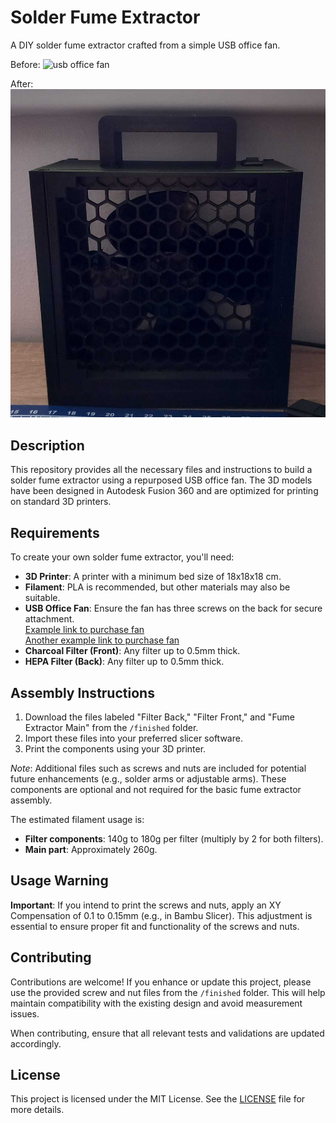 # Solder Fume Extractor

A DIY solder fume extractor crafted from a simple USB office fan.

Before:
![usb office fan](https://www.allbranded.at/out/shop-at/pictures/generated/product/5/480_480_80/mo8763-03.jpg)

After: ![result](Finished/result.png)

## Description

This repository provides all the necessary files and instructions to build a solder fume extractor using a repurposed USB office fan. The 3D models have been designed in Autodesk Fusion 360 and are optimized for printing on standard 3D printers.

## Requirements

To create your own solder fume extractor, you'll need:

- **3D Printer**: A printer with a minimum bed size of 18x18x18 cm.
- **Filament**: PLA is recommended, but other materials may also be suitable.
- **USB Office Fan**: Ensure the fan has three screws on the back for secure attachment.                   
   [Example link to purchase fan](https://www.amazon.de/CSL-Ventilator-Tischventilator-Schreibtisch-Aus-Schalter/dp/B00CHI1H2S/ref=sr_1_4?c=ts&dib=eyJ2IjoiMSJ9.cBtV1WOy4gSJNRHsdfewkNupaOAsGHvQfvXs085vNl-25TXbkvKGLYiuOcQMoZKeZvJPTW8MhVsoEH7ShmjRX51srN_0OP18g-xJVtIqSEQM--1lr4pHPptYPQf2dNwuA5X3rmH8z6sftNo_wjsnQW0ByATdVkpUNFZ0GTKPOpwB_mFDzGquWJwPchUL8ISH7f1mtPutMm7fWiY91W7SxOfDE4NfRiBbDruJfK2DnPtOaa2Orn8FJQSaMIZW1GTJNTbik8oi5zNp9Zxx5vn5-yIvmYv8c1oVKGfsURIwOe4.yK55g2qv8X8xk4HLBKC9rneMekb6bDEJsGp4SBnHztA&dib_tag=se&keywords=USB-Ventilatoren&qid=1724481674&s=computers&sr=1-4&ts_id=9638139031)       
[Another example link to purchase fan](https://www.allbranded.at/p/USB-Ventilator-schwarz-ohne-Werbeanbringung/?inclVat=1&utm_term=&utm_campaign=AT+-+Pmax+%7C+Sales&utm_source=adwords&utm_medium=ppc&hsa_acc=6016211787&hsa_cam=17689874077&hsa_grp=&hsa_ad=&hsa_src=x&hsa_tgt=&hsa_kw=&hsa_mt=&hsa_net=adwords&hsa_ver=3&gad_source=1&gclid=CjwKCAjw5qC2BhB8EiwAvqa41u_92KyXhaWNxLk88X6SxJ71AOgNLwzx0Qw62aSb4yffwn7fJFlaZhoCvUAQAvD_BwE)
- **Charcoal Filter (Front)**: Any filter up to 0.5mm thick.
- **HEPA Filter (Back)**: Any filter up to 0.5mm thick.

## Assembly Instructions

1. Download the files labeled "Filter Back," "Filter Front," and "Fume Extractor Main" from the `/finished` folder.
2. Import these files into your preferred slicer software.
3. Print the components using your 3D printer.

*Note*: Additional files such as screws and nuts are included for potential future enhancements (e.g., solder arms or adjustable arms). These components are optional and not required for the basic fume extractor assembly.

The estimated filament usage is:
- **Filter components**: 140g to 180g per filter (multiply by 2 for both filters).
- **Main part**: Approximately 260g.

## Usage Warning

**Important**: If you intend to print the screws and nuts, apply an XY Compensation of 0.1 to 0.15mm (e.g., in Bambu Slicer). This adjustment is essential to ensure proper fit and functionality of the screws and nuts.

## Contributing

Contributions are welcome! If you enhance or update this project, please use the provided screw and nut files from the `/finished` folder. This will help maintain compatibility with the existing design and avoid measurement issues.

When contributing, ensure that all relevant tests and validations are updated accordingly.

## License

This project is licensed under the MIT License. See the [LICENSE](https://pitt.libguides.com/openlicensing/MIT) file for more details.
